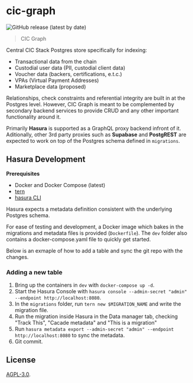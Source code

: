 # cic-graph

![GitHub release (latest by date)](https://img.shields.io/github/v/release/grassrootseconomics/cic-graph)

> CIC Graph

Central CIC Stack Postgres store specifically for indexing:

- Transactional data from the chain
- Custodial user data (PII, custodial client data)
- Voucher data (backers, certifications, e.t.c.)
- VPAs (Virtual Payment Addresses)
- Marketplace data (proposed)

Relationships, check constraints and referential integrity are built in at the Postgres level. However, CIC Graph is meant to be complemented by secondary backend services to provide CRUD and any other important functionality around it.

Primarily **Hasura** is supported as a GraphQL proxy backend infront of it. Aditionally, other 3rd party proxies such as **Supabase** and **PostgREST** are expected to work on top of the Postgres schema defined in `migrations`.

## Hasura Development

**Prerequisites**

- Docker and Docker Compose (latest)
- [tern](https://github.com/jackc/tern)
- [hasura CLI](https://hasura.io/docs/latest/hasura-cli/install-hasura-cli/)

Hasura expects a metadata definition consistent with the underlying Postgres schema.

For ease of testing and development, a Docker image which bakes in the migrations and metadata files is provided (`Dockerfile`). The `dev` folder also contains a docker-compose.yaml file to quickly get started.

Below is an exmaple of how to add a table and sync the git repo with the changes.

### Adding a new table

1. Bring up the containers in `dev` with `docker-compose up -d`.
2. Start the Hasura Console with `hasura console --admin-secret "admin" --endpoint http://localhost:8080`.
3. In the `migrations` folder, run `tern new $MIGRATION_NAME` and write the migration file.
4. Run the migration inside Hasura in the Data manager tab, checking "Track This", "Cacade metadata" and "This is a migration"
5. Run `hasura metadata export --admin-secret "admin" --endpoint http://localhost:8080` to sync the metadata.
7. Git commit.


## License

[AGPL-3.0](LICENSE).
